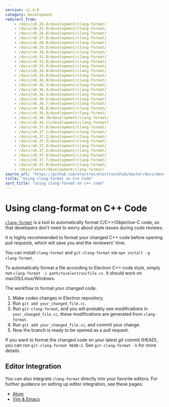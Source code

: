 ```yaml
---
version: v1.4.6
category: Development
redirect_from:
    - /docs/v0.24.0/development/clang-format/
    - /docs/v0.25.0/development/clang-format/
    - /docs/v0.26.0/development/clang-format/
    - /docs/v0.27.0/development/clang-format/
    - /docs/v0.28.0/development/clang-format/
    - /docs/v0.29.0/development/clang-format/
    - /docs/v0.30.0/development/clang-format/
    - /docs/v0.31.0/development/clang-format/
    - /docs/v0.32.0/development/clang-format/
    - /docs/v0.33.0/development/clang-format/
    - /docs/v0.34.0/development/clang-format/
    - /docs/v0.35.0/development/clang-format/
    - /docs/v0.36.0/development/clang-format/
    - /docs/v0.36.3/development/clang-format/
    - /docs/v0.36.4/development/clang-format/
    - /docs/v0.36.5/development/clang-format/
    - /docs/v0.36.6/development/clang-format/
    - /docs/v0.36.7/development/clang-format/
    - /docs/v0.36.8/development/clang-format/
    - /docs/v0.36.9/development/clang-format/
    - /docs/v0.36.10/development/clang-format/
    - /docs/v0.36.11/development/clang-format/
    - /docs/v0.37.0/development/clang-format/
    - /docs/v0.37.1/development/clang-format/
    - /docs/v0.37.2/development/clang-format/
    - /docs/v0.37.3/development/clang-format/
    - /docs/v0.37.4/development/clang-format/
    - /docs/v0.37.5/development/clang-format/
    - /docs/v0.37.6/development/clang-format/
    - /docs/v0.37.7/development/clang-format/
    - /docs/v0.37.8/development/clang-format/
    - /docs/latest/development/clang-format/
source_url: 'https://github.com/electron/electron/blob/master/docs/development/clang-format.md'
title: "Using clang-format on C++ Code"
sort_title: "using clang-format on c++ code"
---
```


# Using clang-format on C++ Code

[`clang-format`](http://clang.llvm.org/docs/ClangFormat.html) is a tool to
automatically format C/C++/Objective-C code, so that developers don't need to
worry about style issues during code reviews.

It is highly recommended to format your changed C++ code before opening pull
requests, which will save you and the reviewers' time.

You can install `clang-format` and `git-clang-format` via
`npm install -g clang-format`.

To automatically format a file according to Electron C++ code style, simply run
`clang-format -i path/to/electron/file.cc`. It should work on macOS/Linux/Windows.

The workflow to format your changed code:

1. Make codes changes in Electron repository.
2. Run `git add your_changed_file.cc`.
3. Run `git-clang-format`, and you will probably see modifications in
  `your_changed_file.cc`, these modifications are generated from `clang-format`.
4. Run `git add your_changed_file.cc`, and commit your change.
5. Now the branch is ready to be opened as a pull request.

If you want to format the changed code on your latest git commit (HEAD), you can
run `git-clang-format HEAD~1`. See `git-clang-format -h` for more details.

## Editor Integration

You can also integrate `clang-format` directly into your favorite editors.
For further guidance on setting up editor integration, see these pages:

  * [Atom](https://atom.io/packages/clang-format)
  * [Vim & Emacs](http://clang.llvm.org/docs/ClangFormat.html#vim-integration)
